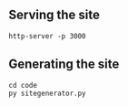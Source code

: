 ## Serving the site
`http-server -p 3000`

## Generating the site
```
cd code
py sitegenerator.py
```